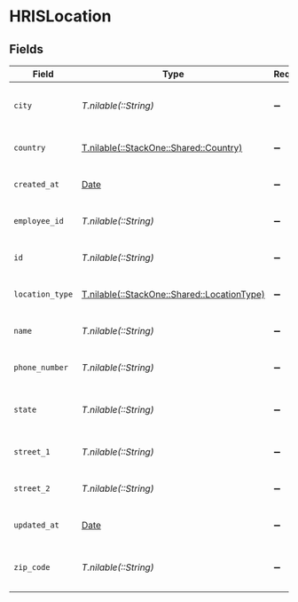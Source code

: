# HRISLocation


## Fields

| Field                                                                              | Type                                                                               | Required                                                                           | Description                                                                        | Example                                                                            |
| ---------------------------------------------------------------------------------- | ---------------------------------------------------------------------------------- | ---------------------------------------------------------------------------------- | ---------------------------------------------------------------------------------- | ---------------------------------------------------------------------------------- |
| `city`                                                                             | *T.nilable(::String)*                                                              | :heavy_minus_sign:                                                                 | The city where the location is situated                                            | Grantham                                                                           |
| `country`                                                                          | [T.nilable(::StackOne::Shared::Country)](../../models/shared/country.md)           | :heavy_minus_sign:                                                                 | The country code                                                                   |                                                                                    |
| `created_at`                                                                       | [Date](https://ruby-doc.org/stdlib-2.6.1/libdoc/date/rdoc/Date.html)               | :heavy_minus_sign:                                                                 | The created_at date                                                                | 2021-01-01T01:01:01.000Z                                                           |
| `employee_id`                                                                      | *T.nilable(::String)*                                                              | :heavy_minus_sign:                                                                 | The employee ID                                                                    | 1687-3                                                                             |
| `id`                                                                               | *T.nilable(::String)*                                                              | :heavy_minus_sign:                                                                 | The unique ID of the location                                                      | 123456                                                                             |
| `location_type`                                                                    | [T.nilable(::StackOne::Shared::LocationType)](../../models/shared/locationtype.md) | :heavy_minus_sign:                                                                 | The location type                                                                  |                                                                                    |
| `name`                                                                             | *T.nilable(::String)*                                                              | :heavy_minus_sign:                                                                 | The name of the location                                                           | Woolsthorpe Manor                                                                  |
| `phone_number`                                                                     | *T.nilable(::String)*                                                              | :heavy_minus_sign:                                                                 | The phone number of the location                                                   | +44 1476 860 364                                                                   |
| `state`                                                                            | *T.nilable(::String)*                                                              | :heavy_minus_sign:                                                                 | The state where the location is situated                                           | Lincolnshire                                                                       |
| `street_1`                                                                         | *T.nilable(::String)*                                                              | :heavy_minus_sign:                                                                 | The first line of the address                                                      | Water Lane                                                                         |
| `street_2`                                                                         | *T.nilable(::String)*                                                              | :heavy_minus_sign:                                                                 | The second line of the address                                                     | Woolsthorpe by Colsterworth                                                        |
| `updated_at`                                                                       | [Date](https://ruby-doc.org/stdlib-2.6.1/libdoc/date/rdoc/Date.html)               | :heavy_minus_sign:                                                                 | The updated_at date                                                                | 2021-01-01T01:01:01.000Z                                                           |
| `zip_code`                                                                         | *T.nilable(::String)*                                                              | :heavy_minus_sign:                                                                 | The ZIP code/Postal code of the location                                           | NG33 5NR                                                                           |